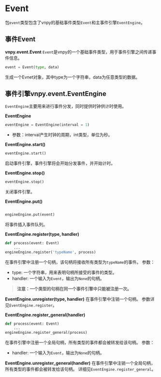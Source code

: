 # Event
 包`event`类型包含了vnpy的基础事件类型`Event`和主事件引擎`EventEngine`。

## 事件Event
**vnpy.event.Event**
`Event`是vnpy的一个基础事件类型，用于事件引擎之间传递事件信息。
```Python
event = Event(type, data)
```
生成一个Evnet对象，其中type为一个字符串，data为任意类型的数据。

## 事件引擎vnpy.event.EventEngine
`EventEngine`主要用来进行事件分发，同时提供时钟供计时使用。

**EventEngine**
```Python
eventEngine = EventEngine(interval = 1)
```
- 参数：interval产生时钟的周期，int类型，单位为秒。

**EventEngine.start()**
```Python
eventEngine.start()
```
启动事件引擎，事件引擎将会开始分发事件，并开始计时。

**EventEngine.stop()**
```Python
eventEngine.stop()
```
关闭事件引擎。

**EventEngine.put()**
```Python

engineEngine.put(event)
```
将事件插入事件队列。

**EventEngine.register(type, handler)**
```Python
def process(event: Event)
    ...
engineEngine.register('typeName', process)
```
在事件引擎中注册一个句柄，该句柄将接收所有类型为`typeName`的事件。
参数：
- type: 一个字符串，用来表明句柄所接受的事件的类型。
- handler: 一个输入为`Event`，输出为`None`的句柄。

> **注意：一个类型的句柄在同一个事件引擎中只能被注册一次。**
> 

**EventEngine.unregister(type, handler)**
在事件引擎中注销一个句柄。
参数详见`EventEngine.register`。

**EventEngine.register_general(handler)**
```Python
def process(event: Event)
    ...
engineEngine.register_general(process)
```
在事件引擎中注册一个全局句柄，所有类型的事件都会被转发给该句柄。
参数：
- handler: 一个输入为`Event`，输出为`None`的句柄。

**EventEngine.unregister_general(handler)**
在事件引擎中注销一个全局句柄，所有类型的事件都会被转发给该句柄。
详细见`EventEngine.register_general`。